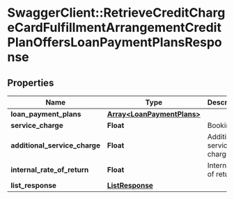 # SwaggerClient::RetrieveCreditChargeCardFulfillmentArrangementCreditPlanOffersLoanPaymentPlansResponse

## Properties
Name | Type | Description | Notes
------------ | ------------- | ------------- | -------------
**loan_payment_plans** | [**Array&lt;LoanPaymentPlans&gt;**](LoanPaymentPlans.md) |  | [optional] 
**service_charge** | **Float** | Booking fee | [optional] 
**additional_service_charge** | **Float** | Additional service charge | [optional] 
**internal_rate_of_return** | **Float** | Internal rate of return | [optional] 
**list_response** | [**ListResponse**](ListResponse.md) |  | [optional] 

